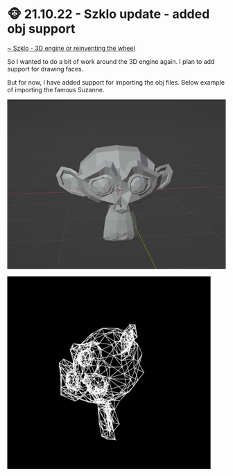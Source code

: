# 🐵 21.10.22 - Szklo update - added obj support

[~ Szklo - 3D engine or reinventing the wheel](szklo-3d-engine.html)

So I wanted to do a bit of work around the 3D engine again. I plan to add support for drawing faces.

But for now, I have added support for importing the obj files. Below example of importing the famous Suzanne.

![monkey blender](images/monkey-blender.png)

![monkey gif](images/monkey.gif)
